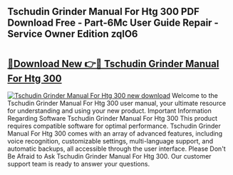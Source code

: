 ## Tschudin Grinder Manual For Htg 300 PDF Download Free - Part-6Mc User Guide Repair - Service Owner Edition zqlO6

# <h2><a href="http://bc84995.oget.top/?id=Tschudin+Grinder+Manual+For+Htg+300">🔗Download New 👉🔴 Tschudin Grinder Manual For Htg 300</a></h2>

[![Tschudin Grinder Manual For Htg 300 new download](https://i.imgur.com/5g1atiW.png)](http://bc84995.oget.top/?id=Tschudin+Grinder+Manual+For+Htg+300)
Welcome to the Tschudin Grinder Manual For Htg 300 user manual, your ultimate resource for understanding and using your new product. Important Information Regarding Software Tschudin Grinder Manual For Htg 300 This product requires compatible software for optimal performance. Tschudin Grinder Manual For Htg 300 comes with an array of advanced features, including voice recognition, customizable settings, multi-language support, and automatic backups, all accessible through the user interface. Please Don't Be Afraid to Ask Tschudin Grinder Manual For Htg 300. Our customer support team is ready to answer your questions.
